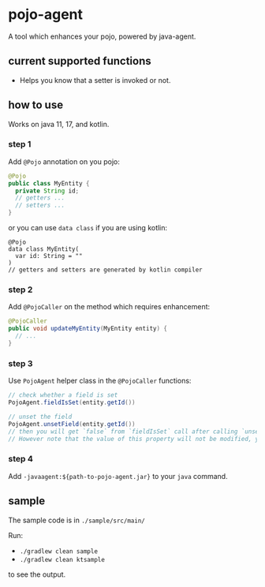 # pojo-agent

A tool which enhances your pojo, powered by java-agent.

## current supported functions

* Helps you know that a setter is invoked or not.

## how to use

Works on java 11, 17, and kotlin.

### step 1

Add `@Pojo` annotation on you pojo:

```java
@Pojo
public class MyEntity {
  private String id;
  // getters ...
  // setters ...
}
```

or you can use `data class` if you are using kotlin:

```
@Pojo
data class MyEntity(
  var id: String = ""
)
// getters and setters are generated by kotlin compiler
```

### step 2

Add `@PojoCaller` on the method which requires enhancement:

```java
@PojoCaller
public void updateMyEntity(MyEntity entity) {
  // ...
}
```

### step 3

Use `PojoAgent` helper class in the `@PojoCaller` functions:

```java
// check whether a field is set
PojoAgent.fieldIsSet(entity.getId())

// unset the field
PojoAgent.unsetField(entity.getId())
// then you will get `false` from `fieldIsSet` call after calling `unsetField`
// However note that the value of this property will not be modified, you can still get correct result from `getId()`
```

### step 4

Add `-javaagent:${path-to-pojo-agent.jar}` to your `java` command.

## sample

The sample code is in `./sample/src/main/`

Run:

* `./gradlew clean sample`
* `./gradlew clean ktsample`

to see the output.
